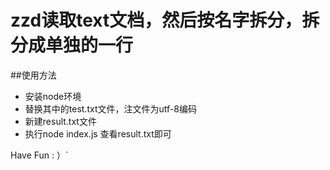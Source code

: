 # zzd读取text文档，然后按名字拆分，拆分成单独的一行

##使用方法
* 安装node环境
* 替换其中的test.txt文件，注文件为utf-8编码
* 新建result.txt文件
* 执行node index.js 查看result.txt即可

Have Fun : ）`
